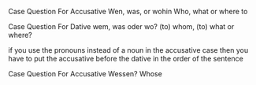 Case Question For Accusative
Wen, was, or wohin
Who, what or where to

Case Question For Dative
wem, was oder wo?
(to) whom, (to) what or where?

if you use the pronouns instead of a noun in the accusative case then you have to put the accusative before the dative in the order of the sentence

Case Question For Accusative
Wessen?
Whose